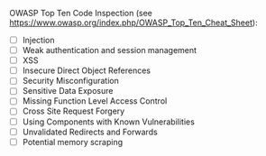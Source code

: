 OWASP Top Ten Code Inspection (see https://www.owasp.org/index.php/OWASP_Top_Ten_Cheat_Sheet):

- [ ] Injection	
- [ ] Weak authentication and session management
- [ ] XSS	
- [ ] Insecure Direct Object References
- [ ] Security Misconfiguration	
- [ ] Sensitive Data Exposure
- [ ] Missing Function Level Access Control
- [ ] Cross Site Request Forgery
- [ ] Using Components with Known Vulnerabilities	
- [ ] Unvalidated Redirects and Forwards 
- [ ] Potential memory scraping

